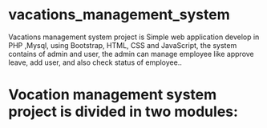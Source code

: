 # vacations_management_system

Vacations management system project  is Simple web application develop in PHP ,Mysql, using Bootstrap, HTML, CSS and JavaScript, the system contains of admin and user, the admin can manage employee like approve leave, add user, and also check status of employee..



# Vocation management system project is divided in two modules:



